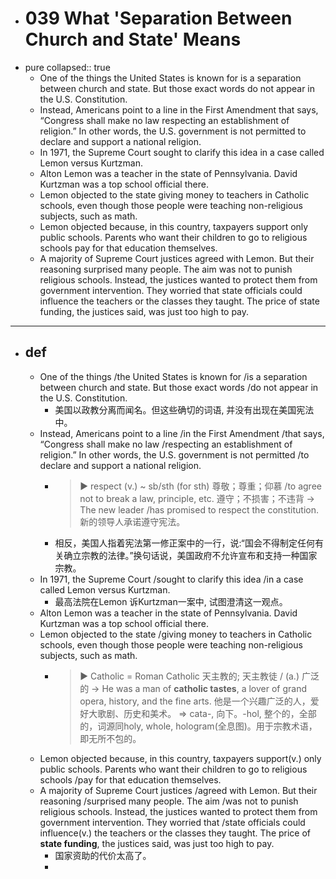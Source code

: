 - # 039 What 'Separation Between Church and State' Means
- pure
  collapsed:: true
	- One of the things the United States is known for is a separation between church and state. But those exact words do not appear in the U.S. Constitution.
	- Instead, Americans point to a line in the First Amendment that says, “Congress shall make no law respecting an establishment of religion.” In other words, the U.S. government is not permitted to declare and support a national religion.
	- In 1971, the Supreme Court sought to clarify this idea in a case called Lemon versus Kurtzman.
	- Alton Lemon was a teacher in the state of Pennsylvania. David Kurtzman was a top school official there.
	- Lemon objected to the state giving money to teachers in Catholic schools, even though those people were teaching non-religious subjects, such as math.
	- Lemon objected because, in this country, taxpayers support only public schools. Parents who want their children to go to religious schools pay for that education themselves.
	- A majority of Supreme Court justices agreed with Lemon. But their reasoning surprised many people. The aim was not to punish religious schools. Instead, the justices wanted to protect them from government intervention. They worried that state officials could influence the teachers or the classes they taught. The price of state funding, the justices said, was just too high to pay.
- ---
- ## def
	- One of the things /the United States is known for /is a separation between church and state. But those exact words /do not appear in the U.S. Constitution.
		- 美国以政教分离而闻名。但这些确切的词语, 并没有出现在美国宪法中。
	- Instead, Americans point to a line /in the First Amendment /that says, “Congress shall make no law /respecting an establishment of religion.” In other words, the U.S. government is not permitted /to declare and support a national religion.
		- > ▶ respect (v.) ~ sb/sth (for sth) 尊敬；尊重；仰慕 /to agree not to break a law, principle, etc. 遵守；不损害；不违背
		  -> The new leader /has promised to respect the constitution. 新的领导人承诺遵守宪法。
		- 相反，美国人指着宪法第一修正案中的一行，说:“国会不得制定任何有关确立宗教的法律。”换句话说，美国政府不允许宣布和支持一种国家宗教。
	- In 1971, the Supreme Court /sought to clarify this idea /in a case called Lemon versus Kurtzman.
		- 最高法院在Lemon 诉Kurtzman一案中, 试图澄清这一观点。
	- Alton Lemon was a teacher in the state of Pennsylvania. David Kurtzman was a top school official there.
	- Lemon objected to the state /giving money to teachers in Catholic schools, even though those people were teaching non-religious subjects, such as math.
		- > ▶ Catholic = Roman Catholic  天主教的; 天主教徒 / (a.) 广泛的
		  -> He was a man of **catholic tastes**, a lover of grand opera, history, and the fine arts. 
		   他是一个兴趣广泛的人，爱好大歌剧、历史和美术。
		  => cata-, 向下。-hol, 整个的，全部的，词源同holy, whole, hologram(全息图)。用于宗教术语，即无所不包的。
	- Lemon objected because, in this country, taxpayers support(v.) only public schools. Parents who want their children to go to religious schools /pay for that education themselves.
	- A majority of Supreme Court justices /agreed with Lemon. But their reasoning /surprised many people. The aim /was not to punish religious schools. Instead, the justices wanted to protect them from government intervention. They worried that /state officials could influence(v.) the teachers or the classes they taught. The price of **state funding**, the justices said, was just too high to pay.
		- 国家资助的代价太高了。
		-